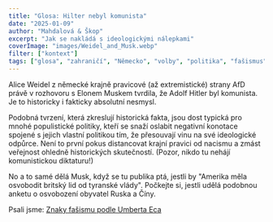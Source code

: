 ```yaml
---
title: "Glosa: Hilter nebyl komunista"
date: "2025-01-09"
author: "Mahdalová & Škop"
excerpt: "Jak se nakládá s ideologickými nálepkami"
coverImage: "images/Weidel_and_Musk.webp"
filter: ["kontext"]
tags: ["glosa", "zahraničí", "Německo", "volby", "politika", "fašismus", "demokracie", "Elon Musk"]
---
```


Alice Weidel z německé krajně pravicové (až extremistické) strany AfD právě v rozhovoru s Elonem Muskem tvrdila, že Adolf Hitler byl komunista. Je to historicky i fakticky absolutní nesmysl.

Podobná tvrzení, která zkreslují historická fakta, jsou dost typická pro mnohé populistické politiky, kteří se snaží oslabit negativní konotace spojené s jejich vlastní politikou tím, že přesouvají vinu na své ideologické odpůrce. Není to první pokus distancovat krajní pravici od nacismu a zmást veřejnost ohledně historických skutečností. (Pozor, nikdo tu nehájí komunistickou diktaturu!)

No a to samé dělá Musk, když se tu publika ptá, jestli by "Amerika měla osvobodit britský lid od tyranské vlády". Počkejte si, jestli udělá podobnou anketu o osvobození obyvatel Ruska a Číny.

Psali jsme: [Znaky fašismu podle Umberta Eca](https://www.mahdalova-skop.cz/clanek/2025-01-06-znaky-fasismu-podle-Eca)
